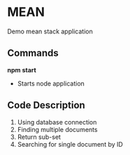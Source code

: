 # MEAN
Demo mean stack application

## Commands
__npm start__
- Starts node application

## Code Description
1. Using database connection
2. Finding multiple documents
3. Return sub-set
4. Searching for single document by ID
 




